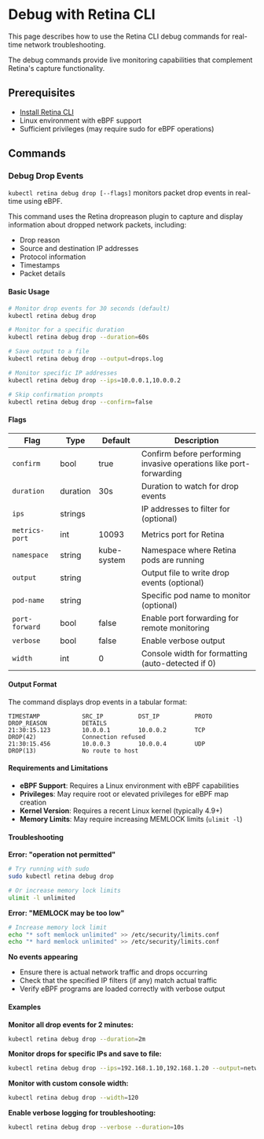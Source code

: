 # Debug with Retina CLI

This page describes how to use the Retina CLI debug commands for real-time network troubleshooting.

The debug commands provide live monitoring capabilities that complement Retina's capture functionality.

## Prerequisites

- [Install Retina CLI](../02-Installation/02-CLI.md)
- Linux environment with eBPF support
- Sufficient privileges (may require sudo for eBPF operations)

## Commands

### Debug Drop Events

`kubectl retina debug drop [--flags]` monitors packet drop events in real-time using eBPF.

This command uses the Retina dropreason plugin to capture and display information about dropped network packets, including:

- Drop reason
- Source and destination IP addresses
- Protocol information
- Timestamps
- Packet details

#### Basic Usage

```bash
# Monitor drop events for 30 seconds (default)
kubectl retina debug drop

# Monitor for a specific duration
kubectl retina debug drop --duration=60s

# Save output to a file
kubectl retina debug drop --output=drops.log

# Monitor specific IP addresses
kubectl retina debug drop --ips=10.0.0.1,10.0.0.2

# Skip confirmation prompts
kubectl retina debug drop --confirm=false
```

#### Flags

| Flag | Type | Default | Description |
|------|------|---------|-------------|
| `confirm` | bool | true | Confirm before performing invasive operations like port-forwarding |
| `duration` | duration | 30s | Duration to watch for drop events |
| `ips` | strings | | IP addresses to filter for (optional) |
| `metrics-port` | int | 10093 | Metrics port for Retina |
| `namespace` | string | kube-system | Namespace where Retina pods are running |
| `output` | string | | Output file to write drop events (optional) |
| `pod-name` | string | | Specific pod name to monitor (optional) |
| `port-forward` | bool | false | Enable port forwarding for remote monitoring |
| `verbose` | bool | false | Enable verbose output |
| `width` | int | 0 | Console width for formatting (auto-detected if 0) |

#### Output Format

The command displays drop events in a tabular format:

```
TIMESTAMP            SRC_IP          DST_IP          PROTO      DROP_REASON          DETAILS
21:30:15.123         10.0.0.1        10.0.0.2        TCP        DROP(42)             Connection refused
21:30:15.456         10.0.0.3        10.0.0.4        UDP        DROP(13)             No route to host
```

#### Requirements and Limitations

- **eBPF Support**: Requires a Linux environment with eBPF capabilities
- **Privileges**: May require root or elevated privileges for eBPF map creation
- **Kernel Version**: Requires a recent Linux kernel (typically 4.9+)
- **Memory Limits**: May require increasing MEMLOCK limits (`ulimit -l`)

#### Troubleshooting

**Error: "operation not permitted"**
```bash
# Try running with sudo
sudo kubectl retina debug drop

# Or increase memory lock limits
ulimit -l unlimited
```

**Error: "MEMLOCK may be too low"**
```bash
# Increase memory lock limit
echo "* soft memlock unlimited" >> /etc/security/limits.conf
echo "* hard memlock unlimited" >> /etc/security/limits.conf
```

**No events appearing**
- Ensure there is actual network traffic and drops occurring
- Check that the specified IP filters (if any) match actual traffic
- Verify eBPF programs are loaded correctly with verbose output

#### Examples

**Monitor all drop events for 2 minutes:**
```bash
kubectl retina debug drop --duration=2m
```

**Monitor drops for specific IPs and save to file:**
```bash
kubectl retina debug drop --ips=192.168.1.10,192.168.1.20 --output=network-drops.log
```

**Monitor with custom console width:**
```bash
kubectl retina debug drop --width=120
```

**Enable verbose logging for troubleshooting:**
```bash
kubectl retina debug drop --verbose --duration=10s
```